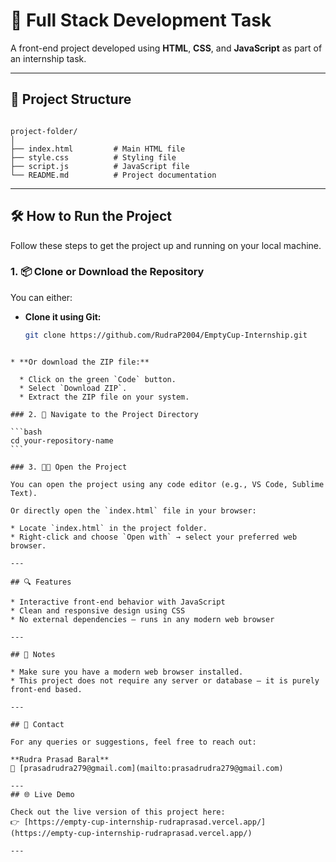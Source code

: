 
# 🚀 Full Stack Development Task

A front-end project developed using **HTML**, **CSS**, and **JavaScript** as part of an internship task.

---

## 📁 Project Structure

```

project-folder/
│
├── index.html         # Main HTML file
├── style.css          # Styling file
├── script.js          # JavaScript file
└── README.md          # Project documentation

````

---

## 🛠️ How to Run the Project

Follow these steps to get the project up and running on your local machine.

### 1. 📦 Clone or Download the Repository

You can either:

- **Clone it using Git:**
  ```bash
  git clone https://github.com/RudraP2004/EmptyCup-Internship.git
````

* **Or download the ZIP file:**

  * Click on the green `Code` button.
  * Select `Download ZIP`.
  * Extract the ZIP file on your system.

### 2. 📂 Navigate to the Project Directory

```bash
cd your-repository-name
```

### 3. 🧑‍💻 Open the Project

You can open the project using any code editor (e.g., VS Code, Sublime Text).

Or directly open the `index.html` file in your browser:

* Locate `index.html` in the project folder.
* Right-click and choose `Open with` → select your preferred web browser.

---

## 🔍 Features

* Interactive front-end behavior with JavaScript
* Clean and responsive design using CSS
* No external dependencies — runs in any modern web browser

---

## 📌 Notes

* Make sure you have a modern web browser installed.
* This project does not require any server or database — it is purely front-end based.

---

## 📧 Contact

For any queries or suggestions, feel free to reach out:

**Rudra Prasad Baral**
📧 [prasadrudra279@gmail.com](mailto:prasadrudra279@gmail.com)

---
## 🌐 Live Demo

Check out the live version of this project here:  
👉 [https://empty-cup-internship-rudraprasad.vercel.app/](https://empty-cup-internship-rudraprasad.vercel.app/)

---